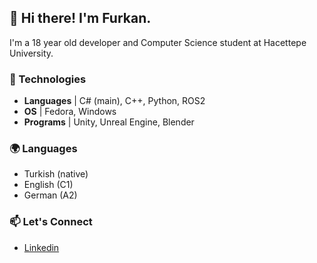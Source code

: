
## 🌠 Hi there! I'm Furkan.

I'm a 18 year old developer and Computer Science student at Hacettepe University.
### 🔧 Technologies

* **Languages** |  C# (main), C++, Python, ROS2
* **OS** | Fedora, Windows
* **Programs**  |  Unity, Unreal Engine, Blender

### 🌍 Languages

* Turkish (native)
* English (C1)
* German (A2)

### 📫 Let's Connect
* [Linkedin](https://www.linkedin.com/in/furkan-gulhan)
<!---
Floha0/Floha0 is a ✨ special ✨ repository because its `README.md` (this file) appears on your GitHub profile.
You can click the Preview link to take a look at your changes.
--->

